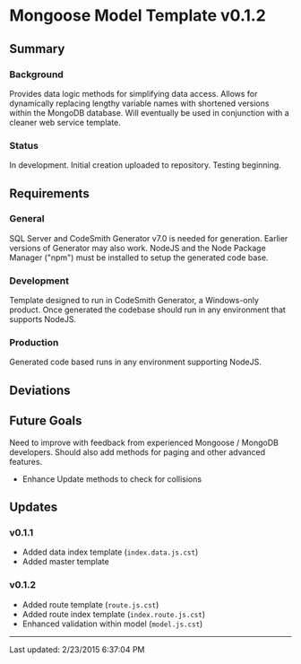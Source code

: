 # Mongoose Model Template v0.1.2

## Summary

### Background
Provides data logic methods for simplifying data access.  Allows for dynamically replacing lengthy variable names with shortened versions within the MongoDB database.  Will eventually be used in conjunction with a cleaner web service template.

### Status
In development.  Initial creation uploaded to repository.  Testing beginning.

## Requirements

### General
SQL Server and CodeSmith Generator v7.0 is needed for generation.  Earlier versions of Generator may also work.  NodeJS and the Node Package Manager ("npm") must be installed to setup the generated code base.

### Development
Template designed to run in CodeSmith Generator, a Windows-only product.  Once generated the codebase should run in any environment that supports NodeJS.

### Production
Generated code based runs in any environment supporting NodeJS.

## Deviations

## Future Goals
Need to improve with feedback from experienced Mongoose / MongoDB developers.  Should also add methods for paging and other advanced features.
- Enhance Update methods to check for collisions

## Updates
### v0.1.1
- Added data index template (`index.data.js.cst`)
- Added master template
### v0.1.2
- Added route template (`route.js.cst`)
- Added route index template (`index.route.js.cst`)
- Enhanced validation within model (`model.js.cst`)

---

Last updated: 2/23/2015 6:37:04 PM 
